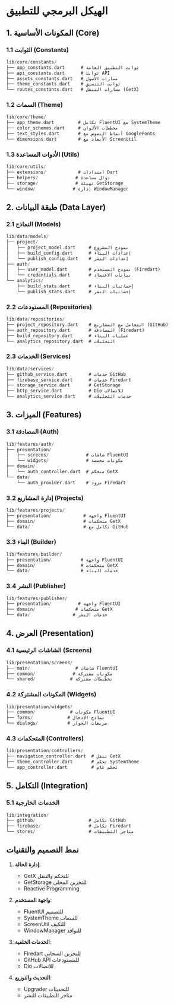 # الهيكل البرمجي للتطبيق

## 1. المكونات الأساسية (Core)

### 1.1 الثوابت (Constants)
```dart
lib/core/constants/
├── app_constants.dart      # ثوابت التطبيق العامة
├── api_constants.dart      # ثوابت API
├── assets_constants.dart   # مسارات الأصول
├── theme_constants.dart    # ثوابت التنسيق
└── routes_constants.dart   # مسارات التنقل (GetX)
```

### 1.2 السمات (Theme)
```dart
lib/core/theme/
├── app_theme.dart         # تكامل FluentUI مع SystemTheme
├── color_schemes.dart     # مخططات الألوان
├── text_styles.dart       # أنماط النصوص مع GoogleFonts
└── dimensions.dart        # الأبعاد مع ScreenUtil
```

### 1.3 الأدوات المساعدة (Utils)
```dart
lib/core/utils/
├── extensions/            # امتدادات Dart
├── helpers/              # دوال مساعدة
├── storage/              # تهيئة GetStorage
└── window/              # إدارة WindowManager
```

## 2. طبقة البيانات (Data Layer)

### 2.1 النماذج (Models)
```dart
lib/data/models/
├── project/
│   ├── project_model.dart     # نموذج المشروع
│   ├── build_config.dart      # إعدادات البناء
│   └── publish_config.dart    # إعدادات النشر
├── auth/
│   ├── user_model.dart        # نموذج المستخدم (Firedart)
│   └── credentials.dart       # بيانات الاعتماد
└── analytics/
    ├── build_stats.dart       # إحصائيات البناء
    └── publish_stats.dart     # إحصائيات النشر
```

### 2.2 المستودعات (Repositories)
```dart
lib/data/repositories/
├── project_repository.dart    # التعامل مع المشاريع (GitHub)
├── auth_repository.dart       # المصادقة (Firedart)
├── build_repository.dart      # عمليات البناء
└── analytics_repository.dart  # التحليلات
```

### 2.3 الخدمات (Services)
```dart
lib/data/services/
├── github_service.dart        # خدمات GitHub
├── firebase_service.dart      # خدمات Firedart
├── storage_service.dart       # GetStorage
├── http_service.dart          # Dio للاتصالات
└── analytics_service.dart     # خدمات التحليلات
```

## 3. الميزات (Features)

### 3.1 المصادقة (Auth)
```dart
lib/features/auth/
├── presentation/
│   ├── screens/              # شاشات FluentUI
│   └── widgets/              # مكونات مخصصة
├── domain/
│   └── auth_controller.dart  # متحكم GetX
└── data/
    └── auth_provider.dart    # مزود Firedart
```

### 3.2 إدارة المشاريع (Projects)
```dart
lib/features/projects/
├── presentation/            # واجهة FluentUI
├── domain/                  # متحكمات GetX
└── data/                    # تكامل مع GitHub
```

### 3.3 البناء (Builder)
```dart
lib/features/builder/
├── presentation/           # واجهة FluentUI
├── domain/                 # متحكمات GetX
└── data/                   # خدمات البناء
```

### 3.4 النشر (Publisher)
```dart
lib/features/publisher/
├── presentation/          # واجهة FluentUI
├── domain/               # متحكمات GetX
└── data/                # خدمات النشر
```

## 4. العرض (Presentation)

### 4.1 الشاشات الرئيسية (Screens)
```dart
lib/presentation/screens/
├── main/                 # شاشات FluentUI
├── common/              # مكونات مشتركة
└── shared/             # تخطيطات مشتركة
```

### 4.2 المكونات المشتركة (Widgets)
```dart
lib/presentation/widgets/
├── common/             # مكونات FluentUI
├── forms/             # نماذج الإدخال
└── dialogs/           # مربعات الحوار
```

### 4.3 المتحكمات (Controllers)
```dart
lib/presentation/controllers/
├── navigation_controller.dart  # تنقل GetX
├── theme_controller.dart       # تحكم SystemTheme
└── app_controller.dart         # تحكم عام
```

## 5. التكامل (Integration)

### 5.1 الخدمات الخارجية
```dart
lib/integration/
├── github/                    # تكامل GitHub
├── firebase/                  # تكامل Firedart
└── stores/                    # متاجر التطبيقات
```

## نمط التصميم والتقنيات

1. **إدارة الحالة**:
   - GetX للتحكم والتنقل
   - GetStorage للتخزين المحلي
   - Reactive Programming

2. **واجهة المستخدم**:
   - FluentUI للتصميم
   - SystemTheme للسمات
   - ScreenUtil للتكيف
   - WindowManager للنوافذ

3. **الخدمات الخلفية**:
   - Firedart للتخزين السحابي
   - GitHub API للمستودعات
   - Dio للاتصالات

4. **التحديث والتوزيع**:
   - Upgrader للتحديثات
   - متاجر التطبيقات للنشر

